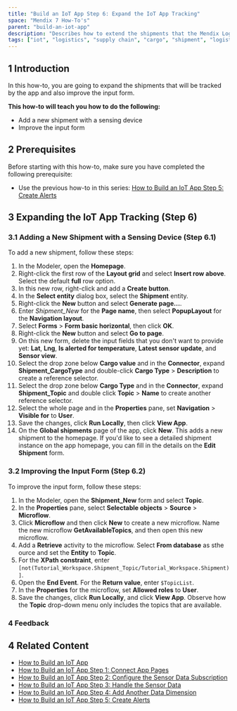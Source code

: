 ```yaml
---
title: "Build an IoT App Step 6: Expand the IoT App Tracking"
space: "Mendix 7 How-To's"
parent: "build-an-iot-app"
description: "Describes how to extend the shipments that the Mendix Logistics IoT app will track."
tags: ["iot", "logistics", "supply chain", "cargo", "shipment", "logistics", "sensor"]
---
```


## 1 Introduction

In this how-to, you are going to expand the shipments that will be tracked by the app and also improve the input form.

**This how-to will teach you how to do the following:**

* Add a new shipment with a sensing device
* Improve the input form

## 2 Prerequisites

Before starting with this how-to, make sure you have completed the following prerequisite:

* Use the previous how-to in this series: [How to Build an IoT App Step 5: Create Alerts](build-an-iot-app-5)

## 3 Expanding the IoT App Tracking (Step 6)

### 3.1 Adding a New Shipment with a Sensing Device (Step 6.1)

To add a new shipment, follow these steps:

1. In the Modeler, open the **Homepage**.
2. Right-click the first row of the **Layout grid** and select **Insert row above**. Select the default **full** row option.
3. In this new row, right-click and add a **Create button**.
4. In the **Select entity** dialog box, select the **Shipment** entity.
5. Right-click the **New** button and select **Generate page...**.
6. Enter *Shipment_New* for the **Page name**, then select **PopupLayout** for the **Navigation layout**.
7. Select **Forms** > **Form basic horizontal**, then click **OK**.
8. Right-click the **New** button and select **Go to page**.
9. On this new form, delete the input fields that you don't want to provide yet: **Lat**, **Lng**, **Is alerted for temperature**, **Latest sensor update**, and **Sensor view**.
10. Select the drop zone below **Cargo value** and in the **Connector**, expand **Shipment_CargoType** and double-click **Cargo Type** > **Description** to create a reference selector.
11. Select the drop zone below **Cargo Type** and in the **Connector**, expand **Shipment_Topic** and double click **Topic** > **Name** to create another reference selector.
12. Select the whole page and in the **Properties** pane, set **Navigation** > **Visible for** to **User**.
13. Save the changes, click **Run Locally**, then click **View App**.
14. On the **Global shipments** page of the app, click **New**. This adds a new shipment to the homepage. If you'd like to see a detailed shipment instance on the app homepage, you can fill in the details on the **Edit Shipment** form.

### 3.2 Improving the Input Form (Step 6.2)

To improve the input form, follow these steps:

1. In the Modeler, open the **Shipment_New** form and select **Topic**.
2. In the **Properties** pane, select **Selectable objects** > **Source** > **Microflow**.
3. Click **Microflow** and then click **New** to create a new microflow. Name the new microflow **GetAvailableTopics**, and then open this new microflow.
4. Add a **Retrieve** activity to the microflow. Select **From database** as sthe ource and set the **Entity** to **Topic**.
5. For the **XPath constraint**, enter `[not(Tutorial_Workspace.Shipment_Topic/Tutorial_Workspace.Shipment)]`.
6. Open the **End Event**. For the **Return value**, enter `$TopicList`.
7. In the **Properties** for the microflow, set **Allowed roles** to **User**.
8. Save the changes, click **Run Locally**, and click **View App**. Observe how the **Topic** drop-down menu only includes the topics that are available.

### 4 Feedback

## 4 Related Content

* [How to Build an IoT App](build-an-iot-app)
* [How to Build an IoT App Step 1: Connect App Pages](build-an-iot-app-1)
* [How to Build an IoT App Step 2: Configure the Sensor Data Subscription](build-an-iot-app-2)
* [How to Build an IoT App Step 3: Handle the Sensor Data](build-an-iot-app-3)
* [How to Build an IoT App Step 4: Add Another Data Dimension](build-an-iot-app-4)
* [How to Build an IoT App Step 5: Create Alerts](build-an-iot-app-5)
